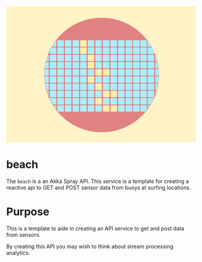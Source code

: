 ![Alt text](/beachapi.png)


# beach
The `beach` is a an Akka Spray API. This service is a template for creating a reactive api to GET and POST sensor data from buoys at surfing locations.

# Purpose
This is a template to aide in creating an API service to get and post data from sensors.

By creating this API you may wish to think about stream processing analytics.